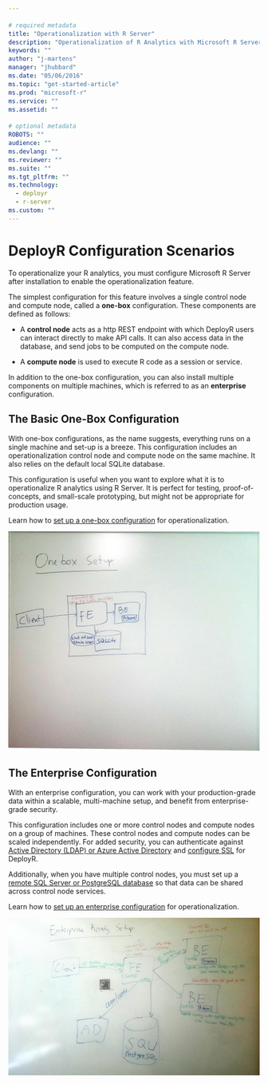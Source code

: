 ```yaml
---

# required metadata
title: "Operationalization with R Server"
description: "Operationalization of R Analytics with Microsoft R Server"
keywords: ""
author: "j-martens"
manager: "jhubbard"
ms.date: "05/06/2016"
ms.topic: "get-started-article"
ms.prod: "microsoft-r"
ms.service: ""
ms.assetid: ""

# optional metadata
ROBOTS: ""
audience: ""
ms.devlang: ""
ms.reviewer: ""
ms.suite: ""
ms.tgt_pltfrm: ""
ms.technology: 
  - deployr
  - r-server
ms.custom: ""
---
```


# DeployR Configuration Scenarios

To operationalize your R analytics, you must configure Microsoft R Server after installation to enable the operationalization feature. 

The simplest configuration for this feature involves a single control node and compute node, called a **one-box** configuration. These components are defined as follows:

+ A **control node** acts as a http REST endpoint with which DeployR users can interact directly to make API calls. It can also access data in the database, and send jobs to be computed on the compute node. 

+ A **compute node** is used to execute R code as a session or service.

In addition to the one-box configuration, you can also install multiple components on multiple machines, which is referred to as an  **enterprise** configuration. 

<a name="onebox"></a>
## The Basic One-Box Configuration

With one-box configurations, as the name suggests, everything runs on a single machine and set-up is a breeze. This configuration includes an operationalization control node and compute node on the same machine. It also relies on the default local SQLite database.

This configuration is useful when you want to explore what it is to operationalize R analytics using R Server. It is perfect for testing, proof-of-concepts, and small-scale prototyping, but might not be appropriate for production usage. 

Learn how to [set up a one-box configuration](configuration-initial.md#enterprise) for operationalization.

![One-box configuration](../media/o16n/setup-onebox.jpeg)


<a name="enterprise"></a>
## The Enterprise Configuration

With an enterprise configuration, you can work with your production-grade data within a scalable, multi-machine setup, and benefit from enterprise-grade security. 

This configuration includes one or more control nodes and compute nodes on a group of machines. These control nodes and compute nodes can be scaled independently.  For added security, you can authenticate against [Active Directory (LDAP) or Azure Active Directory](security-authentication.md) and [configure SSL](security-https.md) for DeployR.

Additionally, when you have multiple control nodes, you must set up a [remote SQL Server or PostgreSQL database](configure-remote-database.md) so that data can be shared across control node services.
 
Learn how to [set up an enterprise configuration](configuration-initial.md#enterprise) for operationalization.

![Enterprise Configuration](../media/o16n/setup-enterprise-ready.jpeg)